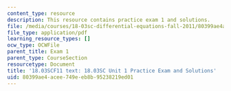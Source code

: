 ```yaml
---
content_type: resource
description: This resource contains practice exam 1 and solutions.
file: /media/courses/18-03sc-differential-equations-fall-2011/80399ae4acee749eeb8b95238219ed01_MIT18_03SCF11_prex1.pdf
file_type: application/pdf
learning_resource_types: []
ocw_type: OCWFile
parent_title: Exam 1
parent_type: CourseSection
resourcetype: Document
title: '18.03SCF11 text: 18.03SC Unit 1 Practice Exam and Solutions'
uid: 80399ae4-acee-749e-eb8b-95238219ed01
---
```

